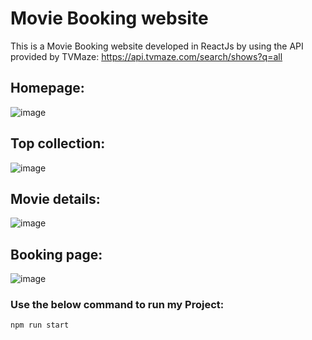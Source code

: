 # Movie Booking website
This is a Movie Booking website developed in ReactJs by using the API provided by TVMaze: https://api.tvmaze.com/search/shows?q=all

## Homepage:
![image](https://github.com/MeetButani27/Movie-booking-website/assets/78600840/b19fe031-b951-472f-9317-6f2c1d255804)


## Top collection:
![image](https://github.com/MeetButani27/Movie-booking-website/assets/78600840/ce31a845-3981-477d-a77d-1dba1c932218)


## Movie details:
![image](https://github.com/MeetButani27/Movie-booking-website/assets/78600840/f502d1e4-d2bf-4568-bf97-ecdff6da1eae)


## Booking page:
![image](https://github.com/MeetButani27/Movie-booking-website/assets/78600840/3e665965-9037-4d37-8eaa-8cda48964062)


### Use the below command to run my Project:
`npm run start`
